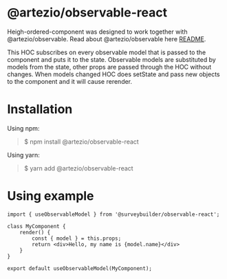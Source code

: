 # **@artezio/observable-react**

Heigh-ordered-component was designed to work together with @artezio/observable. Read about @artezio/observable here [README](../observable/README.md).

This HOC subscribes on every observable model that is passed to the component and puts it to the state. Observable models are substituted by models from the state, other props are passed through the HOC without changes. When models changed HOC does setState and pass new objects to the component and it will cause rerender.

# Installation
Using npm:
>$ npm install @artezio/observable-react

Using yarn:
>$ yarn add @artezio/observable-react

# Using example

```TSX
import { useObservableModel } from '@surveybuilder/observable-react';

class MyComponent {
    render() {
        const { model } = this.props;
        return <div>Hello, my name is {model.name}</div>
    }
}

export default useObservableModel(MyComponent);
```